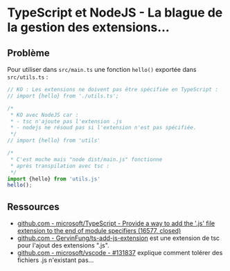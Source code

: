 # TypeScript et NodeJS - La blague de la gestion des extensions...

## Problème

Pour utiliser dans `src/main.ts` une fonction `hello()` exportée dans `src/utils.ts` :

```ts
// KO : Les extensions ne doivent pas être spécifiée en TypeScript :
// import {hello} from './utils.ts';

/*
 * KO avec NodeJS car :
 * - tsc n'ajoute pas l'extension .js
 * - nodejs ne résoud pas si l'extension n'est pas spécifiée. 
 */
// import {hello} from 'utils'

/*
 * C'est moche mais "node dist/main.js" fonctionne
 * après transpilation avec tsc :
 */
import {hello} from 'utils.js'
hello();
```

## Ressources

* [github.com - microsoft/TypeScript - Provide a way to add the '.js' file extension to the end of module specifiers (16577, closed)](https://github.com/microsoft/TypeScript/issues/16577#issuecomment-754941937)
* [github.com - GervinFung/ts-add-js-extension](https://github.com/GervinFung/ts-add-js-extension) est une extension de tsc pour l'ajout des extensions ".js".
* [github.com - microsoft/vscode - #131837](https://github.com/microsoft/vscode/issues/131837) explique comment tolérer des fichiers .js n'existant pas...
